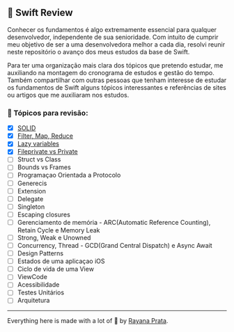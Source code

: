 ## 🌈 Swift Review

Conhecer os fundamentos é algo extremamente essencial para qualquer desenvolvedor, independente de sua senioridade. 
Com intuito de cumprir meu objetivo de ser a uma desenvolvedora melhor a cada dia, resolvi reunir neste repositório o avanço dos meus estudos da base de Swift.

Para ter uma organização mais clara dos tópicos que pretendo estudar, me auxiliando na montagem do cronograma de estudos e gestão do tempo.
Também compartilhar com outras pessoas que tenham interesse de estudar os fundamentos de Swift alguns tópicos interessantes e referências de sites ou artigos que me auxiliaram nos estudos.

### 📱 Tópicos para revisão:

- [x] [SOLID](https://github.com/rayanaprata/swift-review/blob/main/SOLID.md)
- [x] [Filter, Map, Reduce](https://github.com/rayanaprata/swift-review/blob/main/filter-map-reduce.md)
- [x] [Lazy variables](https://github.com/rayanaprata/swift-review/blob/main/lazy-variables.md)
- [x] [Fileprivate vs Private]((https://github.com/rayanaprata/swift-review/blob/main/fileprivate-vs-private.md))
- [ ] Struct vs Class
- [ ] Bounds vs Frames
- [ ] Programaçao Orientada a Protocolo
- [ ] Generecis
- [ ] Extension
- [ ] Delegate
- [ ] Singleton
- [ ] Escaping closures
- [ ] Gerenciamento de memória - ARC(Automatic Reference Counting), Retain Cycle e Memory Leak
- [ ] Strong, Weak e Unowned
- [ ] Concurrency, Thread - GCD(Grand Central Dispatch) e Async Await
- [ ] Design Patterns
- [ ] Estados de uma aplicaçao iOS
- [ ] Ciclo de vida de uma View
- [ ] ViewCode
- [ ] Acessibilidade
- [ ] Testes Unitários
- [ ] Arquitetura

---

Everything here is made with a lot of 🤍 by [Rayana Prata](https://www.linkedin.com/in/rayanaprata/).

